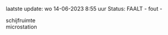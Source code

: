 laatste update: 
wo 14-06-2023  8:55   uur 
Status: FAALT - fout - 
<div class="service R">schijfruimte</div><div class="service R">microstation</div>